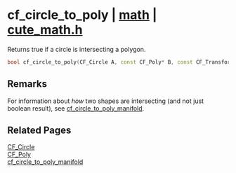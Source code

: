 # cf_circle_to_poly | [math](https://github.com/RandyGaul/cute_framework/blob/master/docs/math/README.md) | [cute_math.h](https://github.com/RandyGaul/cute_framework/blob/master/include/cute_math.h)

Returns true if a circle is intersecting a polygon.

```cpp
bool cf_circle_to_poly(CF_Circle A, const CF_Poly* B, const CF_Transform* bx);
```

## Remarks

For information about _how_ two shapes are intersecting (and not just boolean result), see [cf_circle_to_poly_manifold](https://github.com/RandyGaul/cute_framework/blob/master/docs/math/cf_circle_to_poly_manifold.md).

## Related Pages

[CF_Circle](https://github.com/RandyGaul/cute_framework/blob/master/docs/math/cf_circle.md)  
[CF_Poly](https://github.com/RandyGaul/cute_framework/blob/master/docs/math/cf_poly.md)  
[cf_circle_to_poly_manifold](https://github.com/RandyGaul/cute_framework/blob/master/docs/math/cf_circle_to_poly_manifold.md)  

